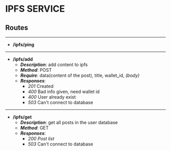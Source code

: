 # IPFS SERVICE

## Routes

--------------------------
- **/ipfs/ping**
--------------------------
- **/ipfs/add**
    - ***Description***: add content to ipfs
    - ***Method***: POST
    - ***Require***: data(content of the post), title, wallet_id,  *(body)*
    - ***Responses***:
        - *201* Created
        - *400* Bad info given, need wallet id
        - *400* User already exist
        - *503* Can't connect to database
--------------------------
- **/ipfs/get**
    - ***Description***: get all posts in the user database
    - ***Method***: GET
    - ***Responses***:
        - *200* *Post list*
        - *503* Can't connect to database

